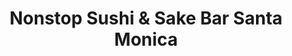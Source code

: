 ---
layout: place
title: "Nonstop Sushi & Sake Bar Santa Monica"
permalink: /california/santa-monica/nonstop-sushi-sake-bar-santa-monica.html
stateAbbr: CA
stateName: California
cityName: Santa Monica
seo:
  name: "Nonstop Sushi & Sake Bar Santa Monica"
  type: Restaurant
  links: null
description: "Nonstop Sushi & Sake Bar Santa Monica serves delicious sushi in Santa Monica, California. Try fresh Japanese dishes for a great dining experience. "
place_id: ChIJxWRgbte6woARkqADlkjVyGk
photos:
  - name: >-
      places/ChIJxWRgbte6woARkqADlkjVyGk/photos/AeeoHcL1KMbipTsf1W8umpycWkA_JiVPq_SE5DXZh7-DTHL656M0rVXceTeIBcxkxQGrFYRm8y8dCuoidgLbVwXszPFL5zztWVFXbt8bFzIIDSZcMVEixEDC8IroRuLXgaNRqSIXio1MD-lVCBTti0IrXIp6m-g0J0jEprDUh69DFSwedwUtEepyHXjkK2lSUCzh5alDpJEBkQwYSeklzxdbTov_33ieMKGvmNVQ27yGN8kFZriB4MNY9K4InF8vdCR2BouX2gqHO7Ux6zT6yDifURQorp9F1g0pkI2EwlqIgz9wTnK7y9_7mb2g2YnapvjUlxa2xHAkyqZCxEHZiGk_aT7c1GfKMBv4xR6nqunqcSqwTTCyNJkCh7bqkDO_qerVR1K0S2H-_q_USrQWEx4Lg5t46mrJGHrj6yC-8JbkQyM
    widthPx: 4032
    heightPx: 3024
    authorAttributions:
      - displayName: Miles Silverman
        uri: https://maps.google.com/maps/contrib/108107555478894876013
        photoUri: >-
          https://lh3.googleusercontent.com/a-/ALV-UjUfQeXiF-1QrlNIRjSP0c1pN2BicQabIQQLJ4R-pWtM6JNiO2XK=s100-p-k-no-mo
    flagContentUri: >-
      https://www.google.com/local/imagery/report/?cb_client=maps_api_places.places_api&image_key=!1e10!2sCIHM0ogKEICAgICe5tP3FA&hl=en-US
    googleMapsUri: >-
      https://www.google.com/maps/place//data=!3m4!1e2!3m2!1sCIHM0ogKEICAgICe5tP3FA!2e10!4m2!3m1!1s0x80c2bad76e6064c5:0x69c8d5489603a092
  - name: >-
      places/ChIJxWRgbte6woARkqADlkjVyGk/photos/AeeoHcKvzw4zXOP-w9tvoVZAq2juDU6dEEok_1WAyxCkWc2pjqZrTqN16yilzaZlXY5f13K3eY12ks4aT5n3LNNUDGZWSNsuZ6sdvL4XSo_KsBH0hCCicy8JCcWg4adPfsGqVrbqjA5p6c5xkr5sNaI-kzW679d6brcVN3M41uAQ074MYSnMBpUfztXVmHwjq-GaZlpiOHzGIjpuqtHlzvmh6LXIeh1fZTOW6aCpKEfUo5uoxmC58Y4klJjPSY-SfvRnAMRsJDou07iRFQ7qh7jRX8HT1m3vJSjQdfDEuSA6Vbj8uZ2Iv_DRMh8aCGYmQT6XrRD4sgNGnQaZ6y8EBGYwS1LgQfOvmh8O0ThDj7kLlHOyTxrUnVXWzjA82aDiCSS0pPAI0ZdcQAj09Brm8TnexzNblsXqydC7yhQbmekRKc0
    widthPx: 3543
    heightPx: 1845
    authorAttributions:
      - displayName: david pardo
        uri: https://maps.google.com/maps/contrib/103903064118778368264
        photoUri: >-
          https://lh3.googleusercontent.com/a/ACg8ocJllTckmRHa43bkxqvNHy5RVUTDn6x0B5gBRd_Xl7kwxMSTsQ=s100-p-k-no-mo
    flagContentUri: >-
      https://www.google.com/local/imagery/report/?cb_client=maps_api_places.places_api&image_key=!1e10!2sCIHM0ogKEICAgIDJx_ODVA&hl=en-US
    googleMapsUri: >-
      https://www.google.com/maps/place//data=!3m4!1e2!3m2!1sCIHM0ogKEICAgIDJx_ODVA!2e10!4m2!3m1!1s0x80c2bad76e6064c5:0x69c8d5489603a092
  - name: >-
      places/ChIJxWRgbte6woARkqADlkjVyGk/photos/AeeoHcIPPQ__hyuNLIM1MYP_dM910YGn7aM1fJgtWwnpbYqiqVHs0CdnMpk6VTj57tLPJWvtx96G5t8bryrgcUFcmih4-N0zQ__SGnKwtfp1fgzbVrIfkzbDcxkySVJ_uCTgqBg77Xp3ME7nZTVSKiFpju9NTjOSwENE74gjkw8vY8Wt9fXuwL8bKJjE7JvirjWQ9g5Dd_xNmKn1dmL4A1kvIjymRbol6h8skmcF_1btUvxfwCaZmgTDYGTxfdkF5FcQW0S0bBuWSgqSdTUkNj7OMPLMH7tUnSYnGrRVi3LoVAYuow
    widthPx: 1920
    heightPx: 745
    authorAttributions:
      - displayName: Nonstop Sushi & Sake Bar Santa Monica
        uri: https://maps.google.com/maps/contrib/112998773140079501907
        photoUri: >-
          https://lh3.googleusercontent.com/a-/ALV-UjXBqsfN32_C27iDstoV-dUn5CBhPoP7w9FkZVndMLg3RrfiXec=s100-p-k-no-mo
    flagContentUri: >-
      https://www.google.com/local/imagery/report/?cb_client=maps_api_places.places_api&image_key=!1e10!2sAF1QipPP_cpSgUm8BpvGNMvHnREHRo_-AOS8OY0H7n00&hl=en-US
    googleMapsUri: >-
      https://www.google.com/maps/place//data=!3m4!1e2!3m2!1sAF1QipPP_cpSgUm8BpvGNMvHnREHRo_-AOS8OY0H7n00!2e10!4m2!3m1!1s0x80c2bad76e6064c5:0x69c8d5489603a092
  - name: >-
      places/ChIJxWRgbte6woARkqADlkjVyGk/photos/AeeoHcKtxcW7PKQML5SiddhRO9U2xMhmqTH3fShMeL0KUxUL_BW_6dZhD8wmRDfrj4Ak6P_xuWv388s0PuA5_TkmFu2kr6zMQxPojh1kupu7pjsS2VKYRJb-5V-BugFGkmbWAgSxNc2ukSIkXZGTty1BcEGlrHpr7I85PCR09iz63X34Kc6eGFLx3SMbrLKi4LByWluK1oevIQxhQRkUpbE5nkeErToiYNE8C3uAxr0ezdg1VrFWO207jZ4EVKYH4M4TEb1kyjvwOF4pUZ8RFIniEgHNL9qm1FsJ1QTbsZOp5DpZfytWv12sDa9gem6f-YifGMAlA9PBjSag1Ehk546UPsauFgx_jYw3ogzW7oDeVQhzTnYYKXnV-xAXr2ZgU9cSyR1DLHKWgJG0Wb9qNpqTmmxl2ZmmYBluJuYjAxzHaS6PXlo
    widthPx: 4080
    heightPx: 3072
    authorAttributions:
      - displayName: John Fanaris
        uri: https://maps.google.com/maps/contrib/103633869217586026964
        photoUri: >-
          https://lh3.googleusercontent.com/a-/ALV-UjVdD4oug3IL55jecbBxfgNGWSCnhkGnxmpSORZlh8qKVWvbkNI=s100-p-k-no-mo
    flagContentUri: >-
      https://www.google.com/local/imagery/report/?cb_client=maps_api_places.places_api&image_key=!1e10!2sCIHM0ogKEICAgICT2Li0_QE&hl=en-US
    googleMapsUri: >-
      https://www.google.com/maps/place//data=!3m4!1e2!3m2!1sCIHM0ogKEICAgICT2Li0_QE!2e10!4m2!3m1!1s0x80c2bad76e6064c5:0x69c8d5489603a092
  - name: >-
      places/ChIJxWRgbte6woARkqADlkjVyGk/photos/AeeoHcIGybu7Scjhe9FMeRmnVBfJ2738LnDA_xUJudZSyMdDWRt6HqXGNF1d-i2fppfqgL3SW4ygRuw7BvgpF3zwq_8_YSZZMvQ3AiqPWiiAjfmESHLhI3IWd7WtXtC-bCkxmU6oHVrUNgmbklflV0QzH-mPkQpp3JUjlUID-KXJxLGc08jw2TYHMiWLdIhZAf9J6g7k9uL93tXumDrlfDjQQlmrgH1j4OeY1B-BVqsboSZgkPukYr8JuO7O7f9uiabrLzBv_0qcDjSx3SdxRpZ-gxfBlEorCE6igm8UKxcFX0lOZVxw7IrDyPMYS7DJDaUuvpw280XKHZd1lqZVfk-x8r9Np_xxjo5qlXM8RTIHWEDl3W9MVc-ioGe6wibM3VAGR6_pDCHxK22vQrwanM2PovwAH9xGx7Nxjuy1CiEjiHMOknkP
    widthPx: 4000
    heightPx: 3000
    authorAttributions:
      - displayName: Charles Chen
        uri: https://maps.google.com/maps/contrib/115084358040295258320
        photoUri: >-
          https://lh3.googleusercontent.com/a-/ALV-UjUyyhl6H2-ldkijMrnok7licnkW8q1J2r03p3cJ2dNM6uHBefRgHg=s100-p-k-no-mo
    flagContentUri: >-
      https://www.google.com/local/imagery/report/?cb_client=maps_api_places.places_api&image_key=!1e10!2sCIHM0ogKEICAgIDrqIzSxAE&hl=en-US
    googleMapsUri: >-
      https://www.google.com/maps/place//data=!3m4!1e2!3m2!1sCIHM0ogKEICAgIDrqIzSxAE!2e10!4m2!3m1!1s0x80c2bad76e6064c5:0x69c8d5489603a092
  - name: >-
      places/ChIJxWRgbte6woARkqADlkjVyGk/photos/AeeoHcKO95li56_6LqAgd-IwPKnVJElHnKq7ZFz-UQhe-S-feMeiEoujZ8Wk5Dg4dbw1D7IA0e1nxqC_uetGUzdnGZM1pCtOE-S6H2S2G2DUqSyyBPmXaYoZOiHDJoCb_VPJEt8wxUi5nFcOd_YyTVq85J2re8P0t8xEQeCQSZ3KLLjBGJjc0nGwaIL02I2jGsRJTwxahWE1kwKmmCXMPESUK4khWb5N4Z9kIBQkucEz2a11G5j7y5k8dguQtr_Jk3HWY_EGRGYTg7OclIprb_8skrJX-it_z0RbaS31mH_OThyoiV8P7qPbhRShz9BdDU7pypgDkd-aMZ8o-RBV3wmH7A7smI5m9uW2QvyGjshZ1220TK-qcbxet-cBmjOMGuGvmxS1hQHsz_tQaqJWpscOUXpa58vpRv1sDDa7e9_V_T6iCA
    widthPx: 4032
    heightPx: 3024
    authorAttributions:
      - displayName: Jannet Liang
        uri: https://maps.google.com/maps/contrib/105474043573714803330
        photoUri: >-
          https://lh3.googleusercontent.com/a/ACg8ocL6SwUJtZ3XZhM_GX4W4x-0eks7QtjZqlRtTdZCheysMJxJdA=s100-p-k-no-mo
    flagContentUri: >-
      https://www.google.com/local/imagery/report/?cb_client=maps_api_places.places_api&image_key=!1e10!2sCIHM0ogKEICAgID_ldeSdA&hl=en-US
    googleMapsUri: >-
      https://www.google.com/maps/place//data=!3m4!1e2!3m2!1sCIHM0ogKEICAgID_ldeSdA!2e10!4m2!3m1!1s0x80c2bad76e6064c5:0x69c8d5489603a092
  - name: >-
      places/ChIJxWRgbte6woARkqADlkjVyGk/photos/AeeoHcLWT9EUVg6ykEJqzXog3N2GQ3kp8cAzRZAPWqZ4vXnRbiccqN0z8DoryQ7e-ScqrQUfMv5Y6wVSvKaWlgsehJQUhBnbJemEvmhf54pTrzk8PVh4Y-YxgpnHD0KRR-tf9GIGaf93jGwh0tNvRin2_ZY5qNJqYrb_c8xA3qlPax_knymAauNgUKXuY8uVDA7Gwea_rEYSoM-oppz32GGY1W4dMoJoyM970fpMWamW_xj8uB1IJ1G2wawS_8edkOx1xJJT_tiqxnGk_a3GjadVJInkT6zn9VNPuTG9yAawmDMVLyUkDj4XkxKXu83jhpwA-P3hBD2KqAwaU32cl-p2XufwxXHBCZ8C0ylG2IULFQVe1bmasS2UQrk5ZQElgB1Tjbm999pBmVNTN_tV4YVw_L8zlw1nB4q9OYKo-9T2viU
    widthPx: 3024
    heightPx: 4032
    authorAttributions:
      - displayName: Crystal Allen (Amrit Joti)
        uri: https://maps.google.com/maps/contrib/117719280541308629558
        photoUri: >-
          https://lh3.googleusercontent.com/a-/ALV-UjX6n40nub1MC0PJhCSofg94HHP_X7h1WWgXb8lH5sBtZx34MBQM=s100-p-k-no-mo
    flagContentUri: >-
      https://www.google.com/local/imagery/report/?cb_client=maps_api_places.places_api&image_key=!1e10!2sCIHM0ogKEICAgICljZCoXQ&hl=en-US
    googleMapsUri: >-
      https://www.google.com/maps/place//data=!3m4!1e2!3m2!1sCIHM0ogKEICAgICljZCoXQ!2e10!4m2!3m1!1s0x80c2bad76e6064c5:0x69c8d5489603a092
  - name: >-
      places/ChIJxWRgbte6woARkqADlkjVyGk/photos/AeeoHcJGaF22gCabXF59VhAD2BXAJOnhHRuy12FulkNQ0iwUUUgOE-_H4sl58dqMdy8rs5-Nr_7ES3-1Ld_4SffFCvoxoPaehOwd9dmm45nn704RfgCwK9k_KrYLumRtYNalE27UWkMHHkP_nJS5x0XlG3sFci5XfgzKqwnzpcC-BGXHWWp10qX0Fr4Nq-ITVNdTAZ9dZwwXEund-4V4EDYiOHEjUtevL0X4ayZ-AVUGh7_WTDWbyHxCXJw-Y39FsfMKgKTRggb8o5255P0tcFT7RrzB5SzIBh0maZ_Dw2iswi6gU3UrO3Y20kLSQaNt9AzXdGZS3zcleOSTB8fPA7gyYr4qhNf5ACqZ9AyjBeA1t9NckaBkBzmAk6ygZXSrdozTOzjVmlNnwy9CNmS_xFpw6ukzE-Du7jWrZ6Hd8mksf5o9gA
    widthPx: 4080
    heightPx: 3072
    authorAttributions:
      - displayName: John Fanaris
        uri: https://maps.google.com/maps/contrib/103633869217586026964
        photoUri: >-
          https://lh3.googleusercontent.com/a-/ALV-UjVdD4oug3IL55jecbBxfgNGWSCnhkGnxmpSORZlh8qKVWvbkNI=s100-p-k-no-mo
    flagContentUri: >-
      https://www.google.com/local/imagery/report/?cb_client=maps_api_places.places_api&image_key=!1e10!2sCIHM0ogKEICAgICT2Li0fQ&hl=en-US
    googleMapsUri: >-
      https://www.google.com/maps/place//data=!3m4!1e2!3m2!1sCIHM0ogKEICAgICT2Li0fQ!2e10!4m2!3m1!1s0x80c2bad76e6064c5:0x69c8d5489603a092
  - name: >-
      places/ChIJxWRgbte6woARkqADlkjVyGk/photos/AeeoHcJnlOQe9uNAWXfeDFSt5n378VbzwA6MWqMaGQhOyDOc9kxSJspV1ngAghiLGJ4TnCsAIwoJiwyM_MzIHV1Cmw-l99XO6_3GzjtuYDCo1c7XllEFZ1prH_JXwlpYpnCee5xYdKuwyp1gKqE1Xs5tDa6guwe_RrqZvmflGlX5YkRl57dmW-j46J98q_yNjVjW4fhynyz29aL8JVsd0ceYMeYnObkbvuf16Ns9WWX98x2frYNlcMJPUkWnm9l0APdrwUVnrwQP7Vnf5u0dL1a-ZTNwQV0UfJ4yj2iwFKuKktYWFVccNzQEvw8TGNfi6pUWteRSvexkKDlxZ2eR-nWBlEAc6gDrc6BrZS3AS4ClrjqgAcnvXKKQqAsIU__J1J9FGxGuwjA3-l0CMscm6ApbBfc2WGI8Frh9UhYVpODR07A
    widthPx: 4080
    heightPx: 3072
    authorAttributions:
      - displayName: John Fanaris
        uri: https://maps.google.com/maps/contrib/103633869217586026964
        photoUri: >-
          https://lh3.googleusercontent.com/a-/ALV-UjVdD4oug3IL55jecbBxfgNGWSCnhkGnxmpSORZlh8qKVWvbkNI=s100-p-k-no-mo
    flagContentUri: >-
      https://www.google.com/local/imagery/report/?cb_client=maps_api_places.places_api&image_key=!1e10!2sCIHM0ogKEICAgICT2Li0Aw&hl=en-US
    googleMapsUri: >-
      https://www.google.com/maps/place//data=!3m4!1e2!3m2!1sCIHM0ogKEICAgICT2Li0Aw!2e10!4m2!3m1!1s0x80c2bad76e6064c5:0x69c8d5489603a092
  - name: >-
      places/ChIJxWRgbte6woARkqADlkjVyGk/photos/AeeoHcJjhJJM8TLMyXRXRDx2jCUIRVMrWlLrmP5DiAYGth0v8LX_tL7L5Rof1gHo3HGgnb9wrDUtDH685Tis-QhoYBRY3x2F7EPW0dXA8UDT98Oy-CC7c2SnaiyxE1lgbYYP8yYGwOn_-rFP5VmLDtLKNjYHuyoyrnhkf6_n2Qp90WBrmvrTZp0pfR527wPoVgsCDI6l8VcgMLNw5A1iwiKD47Z1KfMTxei8NBUMWeJm1TVvZlZzWhvYv-l2K54dZBgUHvdn1-gk2s9hdY9Lf8JHn2HcjlPA8U4DnB3SSWKyHtqOeV8QrvrruvF1MxLYsMawGymNFR4NCYvhCbOtuioxkkB_EhHqbow0JISPSh6kS9U3x6XdTYxCUW7EGgqIcs8Wq0ErCgOOXylibxGWKImXI0IpZNG8qd0Z3fIyjMLFt4XhNnCl
    widthPx: 4032
    heightPx: 3024
    authorAttributions:
      - displayName: Joshua Wright
        uri: https://maps.google.com/maps/contrib/117227928931930496547
        photoUri: >-
          https://lh3.googleusercontent.com/a-/ALV-UjWq5b4WzLTfEs2TR8k17qh3F4Ww11hW7-fn_lBroBnve25xgxU=s100-p-k-no-mo
    flagContentUri: >-
      https://www.google.com/local/imagery/report/?cb_client=maps_api_places.places_api&image_key=!1e10!2sCIHM0ogKEICAgICk2cri0QE&hl=en-US
    googleMapsUri: >-
      https://www.google.com/maps/place//data=!3m4!1e2!3m2!1sCIHM0ogKEICAgICk2cri0QE!2e10!4m2!3m1!1s0x80c2bad76e6064c5:0x69c8d5489603a092
address: 2645 Lincoln Blvd, Santa Monica, CA 90405, USA
street: 2645 Lincoln Blvd
city: Santa Monica
state: CA
zip: '90405'
country: USA
neighborhood: Sunset Park
latitude: '34.006292'
longitude: '-118.475073'
accessibility_options:
  wheelchairAccessibleParking: true
  wheelchairAccessibleEntrance: true
  wheelchairAccessibleRestroom: true
  wheelchairAccessibleSeating: true
business_status: OPERATIONAL
name: Nonstop Sushi & Sake Bar Santa Monica
google_maps_links:
  directionsUri: >-
    https://www.google.com/maps/dir//''/data=!4m7!4m6!1m1!4e2!1m2!1m1!1s0x80c2bad76e6064c5:0x69c8d5489603a092!3e0
  placeUri: https://maps.google.com/?cid=7622576877055746194
  writeAReviewUri: >-
    https://www.google.com/maps/place//data=!4m3!3m2!1s0x80c2bad76e6064c5:0x69c8d5489603a092!12e1
  reviewsUri: >-
    https://www.google.com/maps/place//data=!4m4!3m3!1s0x80c2bad76e6064c5:0x69c8d5489603a092!9m1!1b1
  photosUri: >-
    https://www.google.com/maps/place//data=!4m3!3m2!1s0x80c2bad76e6064c5:0x69c8d5489603a092!10e5
primary_type: Sushi Restaurant
opening_hours:
  regular: null
  current: null
secondary_opening_hours:
  regular:
    weekdayDescriptions: null
    type: null
  current:
    weekdayDescriptions: null
    type: null
phone: null
price_level: null
price_range: null
rating: null
rating_count: 0
website: null
reviews: null
parking_options: null
payment_options: null
allow_dogs: null
curbside_pickup: null
delivery: null
dine_in: null
good_for_children: null
good_for_groups: null
good_for_sports: null
live_music: null
menu_for_children: null
outdoor_seating: null
reservable: null
restroom: null
serves_beer: null
serves_breakfast: null
serves_brunch: null
serves_cocktails: null
serves_coffee: null
serves_dinner: null
serves_dessert: null
serves_lunch: null
serves_vegetarian_food: null
serves_wine: null
takeout: null
update_category: essentials
summary: null

---